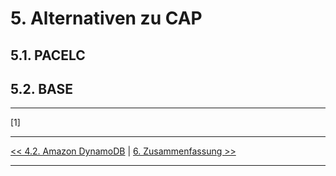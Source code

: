 # 5. Alternativen zu CAP


## 5.1. PACELC


## 5.2. BASE


***
[1] 

***

[<< 4.2. Amazon DynamoDB](4_2_Amazon_DynamoDB.md) | [6. Zusammenfassung >>](6_Zusammenfassung.md)

***
